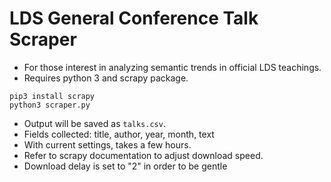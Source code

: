 # LDS General Conference Talk Scraper

- For those interest in analyzing semantic trends in official LDS teachings. 
- Requires python 3 and scrapy package.

```
pip3 install scrapy
python3 scraper.py
```

- Output will be saved as `talks.csv`. 
- Fields collected: title, author, year, month, text
- With current settings, takes a few hours.
- Refer to scrapy documentation to adjust download speed. 
- Download delay is set to "2" in order to be gentle 
